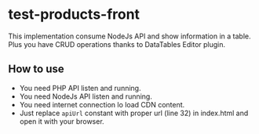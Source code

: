 # test-products-front
This implementation consume NodeJs API and show information in a table.
Plus you have CRUD operations thanks to DataTables Editor plugin.

## How to use
* You need PHP API listen and running.
* You need NodeJs API listen and running.
* You need internet connection lo load CDN content.
* Just replace ```apiUrl``` constant with proper url (line 32) in index.html and open it with your browser.

